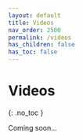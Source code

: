 ```yaml
---
layout: default
title: Videos
nav_order: 2500
permalink: /videos
has_children: false
has_toc: false
---
```

# Videos
{: .no_toc }

Coming soon...